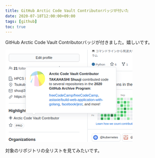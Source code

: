 ```yaml
---
title: GitHub Arctic Code Vault Contributorバッジが付いた
date: 2020-07-18T12:00:00+09:00
tags: [github]
toc: true
---
```


GitHub Arctic Code Vault Contributorバッジが付きました。嬉しいです。

<!--more-->

![Arctic Code Vault Contributorバッジ](images/github-arctic-code-vault-contributor.png)

対象のリポジトリの全リストを見てみたいです。
